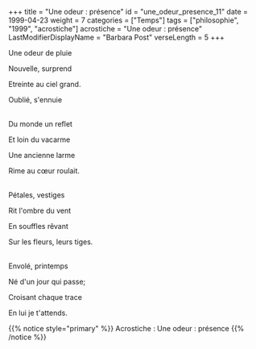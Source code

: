 +++
title = "Une odeur : présence"
id = "une_odeur_presence_11"
date = 1999-04-23
weight = 7
categories = ["Temps"]
tags = ["philosophie", "1999", "acrostiche"]
acrostiche = "Une odeur : présence"
LastModifierDisplayName = "Barbara Post"
verseLength = 5
+++

Une odeur de pluie

Nouvelle, surprend

Etreinte au ciel grand.

Oublié, s'ennuie

 \
Du monde un reflet

Et loin du vacarme

Une ancienne larme

Rime au cœur roulait.

 \
Pétales, vestiges

Rit l'ombre du vent

En souffles rêvant

Sur les fleurs, leurs tiges.

 \
Envolé, printemps

Né d'un jour qui passe;

Croisant chaque trace

En lui je t'attends.

{{% notice style="primary" %}}
Acrostiche : Une odeur : présence
{{% /notice %}}
